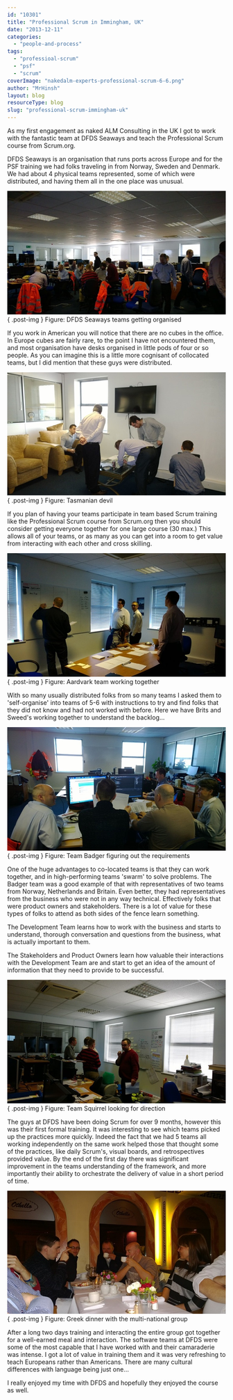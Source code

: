 ```yaml
---
id: "10301"
title: "Professional Scrum in Immingham, UK"
date: "2013-12-11"
categories:
  - "people-and-process"
tags:
  - "professioal-scrum"
  - "psf"
  - "scrum"
coverImage: "nakedalm-experts-professional-scrum-6-6.png"
author: "MrHinsh"
layout: blog
resourceType: blog
slug: "professional-scrum-immingham-uk"
---
```


As my first engagement as naked ALM Consulting in the UK I got to work with the fantastic team at DFDS Seaways and teach the Professional Scrum course from Scrum.org.

DFDS Seaways is an organisation that runs ports across Europe and for the PSF training we had folks traveling in from Norway, Sweden and Denmark. We had about 4 physical teams represented, some of which were distributed, and having them all in the one place was unusual.

![WP_20131112_09_23_11_Pro_thumb1](images/WP_20131112_09_23_11_Pro_thumb1-800x450-7-8.jpg)  
{ .post-img }
Figure: DFDS Seaways teams getting organised

If you work in American you will notice that there are no cubes in the office. In Europe cubes are fairly rare, to the point I have not encountered them, and most organisation have desks organised in little pods of four or so people. As you can imagine this is a little more cognisant of collocated teams, but I did mention that these guys were distributed.

![](images/121113_0930_Professiona1-1-1.jpg)  
{ .post-img }
Figure: Tasmanian devil

If you plan of having your teams participate in team based Scrum training like the Professional Scrum course from Scrum.org then you should consider getting everyone together for one large course (30 max.) This allows all of your teams, or as many as you can get into a room to get value from interacting with each other and cross skilling.

![](images/121113_0930_Professiona2-2-2.jpg)  
{ .post-img }
Figure: Aardvark team working together

With so many usually distributed folks from so many teams I asked them to 'self-organise' into teams of 5-6 with instructions to try and find folks that they did not know and had not worked with before. Here we have Brits and Sweed's working together to understand the backlog…

![](images/121113_0930_Professiona3-3-3.jpg)  
{ .post-img }
Figure: Team Badger figuring out the requirements

One of the huge advantages to co-located teams is that they can work together, and in high-performing teams 'swarm' to solve problems. The Badger team was a good example of that with representatives of two teams from Norway, Netherlands and Britain. Even better, they had representatives from the business who were not in any way technical. Effectively folks that were product owners and stakeholders. There is a lot of value for these types of folks to attend as both sides of the fence learn something.

The Development Team learns how to work with the business and starts to understand, thorough conversation and questions from the business, what is actually important to them.

The Stakeholders and Product Owners learn how valuable their interactions with the Development Team are and start to get an idea of the amount of information that they need to provide to be successful.

![](images/121113_0930_Professiona4-4-4.jpg)  
{ .post-img }
Figure: Team Squirrel looking for direction

The guys at DFDS have been doing Scrum for over 9 months, however this was their first formal training. It was interesting to see which teams picked up the practices more quickly. Indeed the fact that we had 5 teams all working independently on the same work helped those that thought some of the practices, like daily Scrum's, visual boards, and retrospectives provided value. By the end of the first day there was significant improvement in the teams understanding of the framework, and more importantly their ability to orchestrate the delivery of value in a short period of time.

![](images/121113_0930_Professiona5-5-5.jpg)  
{ .post-img }
Figure: Greek dinner with the multi-national group

After a long two days training and interacting the entire group got together for a well-earned meal and interaction. The software teams at DFDS were some of the most capable that I have worked with and their camaraderie was intense. I got a lot of value in training them and it was very refreshing to teach Europeans rather than Americans. There are many cultural differences with language being just one…

I really enjoyed my time with DFDS and hopefully they enjoyed the course as well.
